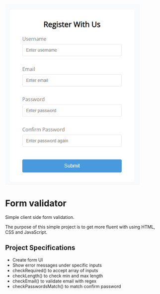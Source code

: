 ![cover](og.PNG)

# Form validator

Simple client side form validation.

The purpose of this simple project is to get more fluent with using HTML, CSS and JavaScript.

## Project Specifications

- Create form UI
- Show error messages under specific inputs
- checkRequired() to accept array of inputs
- checkLength() to check min and max length
- checkEmail() to validate email with regex
- checkPasswordsMatch() to match confirm password
